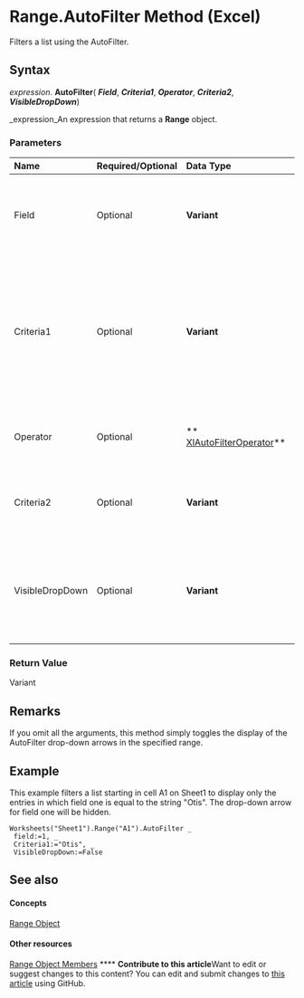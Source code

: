 
# Range.AutoFilter Method (Excel)

Filters a list using the AutoFilter.


## Syntax

 _expression_. **AutoFilter**( **_Field_**,  **_Criteria1_**,  **_Operator_**,  **_Criteria2_**,  **_VisibleDropDown_**)

 _expression_An expression that returns a  **Range** object.


### Parameters



|**Name**|**Required/Optional**|**Data Type**|**Description**|
|:-----|:-----|:-----|:-----|
|Field|Optional| **Variant**| The integer offset of the field on which you want to base the filter (from the left of the list; the leftmost field is field one).|
|Criteria1|Optional| **Variant**|The criteria (a string; for example, "101"). Use "=" to find blank fields, or use "<>" to find nonblank fields. If this argument is omitted, the criteria is All. If Operator is **xlTop10Items**, Criteria1 specifies the number of items (for example, "10").|
|Operator|Optional| ** [XlAutoFilterOperator](d6948582-2c47-08a7-a145-f30e3b64a6c5.md)**|One of the constants of XlAutoFilterOperator specifying the type of filter.|
|Criteria2|Optional| **Variant**|The second criteria (a string). Used with Criteria1 andOperator to construct compound criteria.|
|VisibleDropDown|Optional| **Variant**| **True** to display the AutoFilter drop-down arrow for the filtered field. **False** to hide the AutoFilter drop-down arrow for the filtered field. **True** by default.|

### Return Value

Variant


## Remarks

If you omit all the arguments, this method simply toggles the display of the AutoFilter drop-down arrows in the specified range.


## Example

This example filters a list starting in cell A1 on Sheet1 to display only the entries in which field one is equal to the string "Otis". The drop-down arrow for field one will be hidden.


```
Worksheets("Sheet1").Range("A1").AutoFilter _ 
 field:=1, _ 
 Criteria1:="Otis", _ 
 VisibleDropDown:=False
```


## See also


#### Concepts


 [Range Object](b8207778-0dcc-4570-1234-f130532cc8cd.md)
#### Other resources


 [Range Object Members](4336bf81-1e63-7e44-1792-baf366a027a7.md)
****   **Contribute to this article**Want to edit or suggest changes to this content? You can edit and submit changes to  [this article](https://github.com/jhershey00/VBA_Excel_Test/OpenXMLCon/articles/0f773dbf-63e8-f714-d246-f803a74d366c.md) using GitHub.

